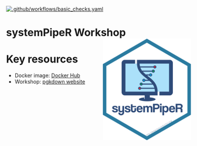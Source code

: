 <!-- badges: start -->
[![.github/workflows/basic_checks.yaml](https://github.com/dcassol/systemPipeWorkshop2021/actions/workflows/basic_checks.yaml/badge.svg)](https://github.com/dcassol/systemPipeWorkshop2021/actions/workflows/basic_checks.yaml)
<!-- badges: end -->

# systemPipeR Workshop <img src="https://raw.githubusercontent.com/systemPipeR/systemPipeR.github.io/main/static/images/systemPipeR.png" align="right" width="240" height="278">

# Key resources

- Docker image: [Docker Hub](https://hub.docker.com/repository/dcassol/systempiperworkshop2021)
- Workshop: [pgkdown website](https://dcassol.github.io/systemPipeWorkshop2021/)